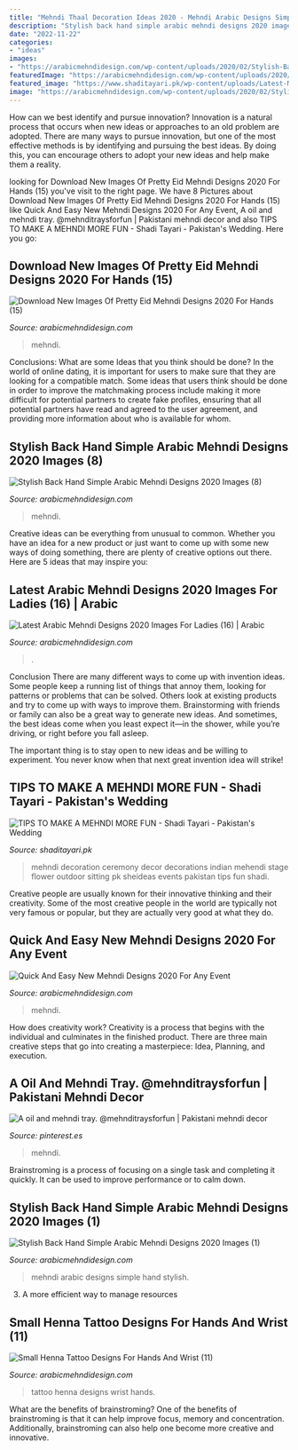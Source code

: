 ```yaml
---
title: "Mehndi Thaal Decoration Ideas 2020 - Mehndi Arabic Designs Simple Hand Stylish"
description: "Stylish back hand simple arabic mehndi designs 2020 images (1)"
date: "2022-11-22"
categories:
- "ideas"
images:
- "https://arabicmehndidesign.com/wp-content/uploads/2020/02/Stylish-Back-Hand-Simple-Arabic-Mehndi-Designs-2020-Images-8.jpg"
featuredImage: "https://arabicmehndidesign.com/wp-content/uploads/2020/02/Stylish-Back-Hand-Simple-Arabic-Mehndi-Designs-2020-Images-8.jpg"
featured_image: "https://www.shaditayari.pk/wp-content/uploads/Latest-Mehndi-day-Decoration-Ideas-2016-Fashion-7.jpg"
image: "https://arabicmehndidesign.com/wp-content/uploads/2020/02/Stylish-Back-Hand-Simple-Arabic-Mehndi-Designs-2020-Images-8.jpg"
---
```



How can we best identify and pursue innovation?
Innovation is a natural process that occurs when new ideas or approaches to an old problem are adopted. There are many ways to pursue innovation, but one of the most effective methods is by identifying and pursuing the best ideas. By doing this, you can encourage others to adopt your new ideas and help make them a reality.

	

		
looking for Download New Images Of Pretty Eid Mehndi Designs 2020 For Hands (15) you've visit to the right page. We have 8 Pictures about Download New Images Of Pretty Eid Mehndi Designs 2020 For Hands (15) like Quick And Easy New Mehndi Designs 2020 For Any Event, A oil and mehndi tray. @mehnditraysforfun | Pakistani mehndi decor and also TIPS TO MAKE A MEHNDI MORE FUN - Shadi Tayari - Pakistan&#039;s Wedding. Here you go:
		
    
## Download New Images Of Pretty Eid Mehndi Designs 2020 For Hands (15)

<img loading=lazy src="https://arabicmehndidesign.com/wp-content/uploads/2020/05/Download-New-Images-Of-Pretty-Eid-Mehndi-Designs-2020-For-Hands-15.jpg" onerror="this.onerror=null;this.src='https://tse4.mm.bing.net/th?id=OIP.F0xCPiirxWcBzxiLKl1YZwHaHa&amp;pid=15.1';" alt="Download New Images Of Pretty Eid Mehndi Designs 2020 For Hands (15)">

_Source: arabicmehndidesign.com_

>mehndi. 

	

Conclusions: What are some Ideas that you think should be done?
In the world of online dating, it is important for users to make sure that they are looking for a compatible match. Some ideas that users think should be done in order to improve the matchmaking process include making it more difficult for potential partners to create fake profiles, ensuring that all potential partners have read and agreed to the user agreement, and providing more information about who is available for whom.

    
## Stylish Back Hand Simple Arabic Mehndi Designs 2020 Images (8)

<img loading=lazy src="https://arabicmehndidesign.com/wp-content/uploads/2020/02/Stylish-Back-Hand-Simple-Arabic-Mehndi-Designs-2020-Images-8.jpg" onerror="this.onerror=null;this.src='https://tse1.mm.bing.net/th?id=OIP.Gf0fgWyECqU9UmaK64v2jQHaHa&amp;pid=15.1';" alt="Stylish Back Hand Simple Arabic Mehndi Designs 2020 Images (8)">

_Source: arabicmehndidesign.com_

>mehndi. 

	

Creative ideas can be everything from unusual to common. Whether you have an idea for a new product or just want to come up with some new ways of doing something, there are plenty of creative options out there. Here are 5 ideas that may inspire you: 

    
## Latest Arabic Mehndi Designs 2020 Images For Ladies (16) | Arabic

<img loading=lazy src="https://i0.wp.com/arabicmehndidesign.com/wp-content/uploads/2020/01/Latest-Arabic-Mehndi-Designs-2020-Images-For-Ladies-16.jpg?ssl=1" onerror="this.onerror=null;this.src='https://tse3.mm.bing.net/th?id=OIP.GPz2Zk3XwGwoTOJzrtOtdQHaGO&amp;pid=15.1';" alt="Latest Arabic Mehndi Designs 2020 Images For Ladies (16) | Arabic">

_Source: arabicmehndidesign.com_

>. 

	

Conclusion
There are many different ways to come up with invention ideas. Some people keep a running list of things that annoy them, looking for patterns or problems that can be solved. Others look at existing products and try to come up with ways to improve them.
 Brainstorming with friends or family can also be a great way to generate new ideas. And sometimes, the best ideas come when you least expect it—in the shower, while you’re driving, or right before you fall asleep.

The important thing is to stay open to new ideas and be willing to experiment. You never know when that next great invention idea will strike!

    
## TIPS TO MAKE A MEHNDI MORE FUN - Shadi Tayari - Pakistan&#039;s Wedding

<img loading=lazy src="https://www.shaditayari.pk/wp-content/uploads/Latest-Mehndi-day-Decoration-Ideas-2016-Fashion-7.jpg" onerror="this.onerror=null;this.src='https://tse4.mm.bing.net/th?id=OIP.8rzCrIhGsFH73Nb_Wqdj1QHaE7&amp;pid=15.1';" alt="TIPS TO MAKE A MEHNDI MORE FUN - Shadi Tayari - Pakistan&#039;s Wedding">

_Source: shaditayari.pk_

>mehndi decoration ceremony decor decorations indian mehendi stage flower outdoor sitting pk sheideas events pakistan tips fun shadi. 

	

Creative people are usually known for their innovative thinking and their creativity. Some of the most creative people in the world are typically not very famous or popular, but they are actually very good at what they do.

    
## Quick And Easy New Mehndi Designs 2020 For Any Event

<img loading=lazy src="https://i2.wp.com/arabicmehndidesign.com/wp-content/uploads/2020/04/Quick-And-Easy-New-Mehndi-Designs-2020-For-Any-Event-1.jpg?fit=828%2C960&amp;ssl=1" onerror="this.onerror=null;this.src='https://tse1.mm.bing.net/th?id=OIP.lMuwOPM73AiKjYVtRyMUSQHaIl&amp;pid=15.1';" alt="Quick And Easy New Mehndi Designs 2020 For Any Event">

_Source: arabicmehndidesign.com_

>mehndi. 

	

How does creativity work?
Creativity is a process that begins with the individual and culminates in the finished product. There are three main creative steps that go into creating a masterpiece: Idea, Planning, and execution.

    
## A Oil And Mehndi Tray. @mehnditraysforfun | Pakistani Mehndi Decor

<img loading=lazy src="https://i.pinimg.com/736x/e8/94/2f/e8942f377090a995390e9bf6e981d845.jpg" onerror="this.onerror=null;this.src='https://tse3.mm.bing.net/th?id=OIP._1r8L9-BZiJ5LhdBJRqtdQHaJ3&amp;pid=15.1';" alt="A oil and mehndi tray. @mehnditraysforfun | Pakistani mehndi decor">

_Source: pinterest.es_

>mehndi. 

	

Brainstroming is a process of focusing on a single task and completing it quickly. It can be used to improve performance or to calm down.

    
## Stylish Back Hand Simple Arabic Mehndi Designs 2020 Images (1)

<img loading=lazy src="https://arabicmehndidesign.com/wp-content/uploads/2020/02/Stylish-Back-Hand-Simple-Arabic-Mehndi-Designs-2020-Images-1.jpg" onerror="this.onerror=null;this.src='https://tse3.mm.bing.net/th?id=OIP.QWmV-Rudff1PsTdRdxZkqQHaHa&amp;pid=15.1';" alt="Stylish Back Hand Simple Arabic Mehndi Designs 2020 Images (1)">

_Source: arabicmehndidesign.com_

>mehndi arabic designs simple hand stylish. 

	

3. A more efficient way to manage resources

    
## Small Henna Tattoo Designs For Hands And Wrist (11)

<img loading=lazy src="https://arabicmehndidesign.com/wp-content/uploads/2020/04/Small-Henna-Tattoo-Designs-For-Hands-And-Wrist-11.jpg" onerror="this.onerror=null;this.src='https://tse3.mm.bing.net/th?id=OIP.jkvpDv4dVuGf-2cmOFmXyQHaGl&amp;pid=15.1';" alt="Small Henna Tattoo Designs For Hands And Wrist (11)">

_Source: arabicmehndidesign.com_

>tattoo henna designs wrist hands. 

	

What are the benefits of brainstroming?
One of the benefits of brainstroming is that it can help improve focus, memory and concentration. Additionally, brainstroming can also help one become more creative and innovative.

